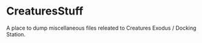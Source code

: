 # CreaturesStuff
A place to dump miscellaneous files releated to Creatures Exodus / Docking Station.
